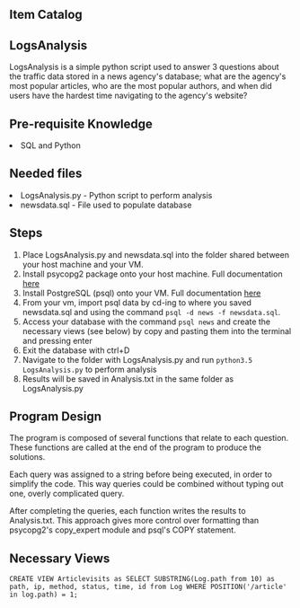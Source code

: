 ## Item Catalog




## LogsAnalysis
LogsAnalysis is a simple python script used to answer 3 questions about the traffic data stored in a news agency's database; what are the agency's most popular articles, who are the most popular authors, and when did users have the hardest time navigating to the agency's website?

## Pre-requisite Knowledge
<li>SQL and Python</li>

## Needed files
<li>LogsAnalysis.py - Python script to perform analysis</li>
<li>newsdata.sql - File used to populate database</li>

## Steps
1. Place LogsAnalysis.py and newsdata.sql into the folder shared between your host machine and your VM.
2. Install psycopg2 package onto your host machine. Full documentation <a href="http://initd.org/psycopg/docs/">here</a>
3. Install PostgreSQL (psql) onto your VM. Full documentation <a href="https://www.postgresql.org/docs/9.4/app-psql.html">here</a>
4. From your vm, import psql data by cd-ing to where you saved newsdata.sql and using the command `psql -d news -f newsdata.sql`.
5. Access your database with the command `psql news` and create the necessary views (see below) by copy and pasting them into the terminal and pressing enter
6. Exit the database with ctrl+D
7. Navigate to the folder with LogsAnalysis.py and run `python3.5 LogsAnalysis.py` to perform analysis
8. Results will be saved in Analysis.txt in the same folder as LogsAnalysis.py


## Program Design
The program is composed of several functions that relate to each question. These functions are called at the end of the program to produce the solutions.

Each query was assigned to a string before being executed, in order to simplify the code. This way queries could be combined without typing out one, overly complicated query.

After completing the queries, each function writes the results to Analysis.txt. This approach gives more control over formatting than psycopg2's copy_expert module and psql's COPY statement.

## Necessary Views
`CREATE VIEW Articlevisits as SELECT SUBSTRING(Log.path from 10) as path, ip, method, status, time, id from Log WHERE POSITION('/article' in log.path) = 1;`
